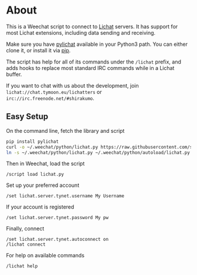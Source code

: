 # About
This is a Weechat script to connect to [Lichat](https://shirakumo.github.io/lichat) servers. It has support for most Lichat extensions, including data sending and receiving.

Make sure you have [pylichat](https://github.com/shirakumo/py-lichat) available in your Python3 path. You can either clone it, or install it via [pip](https://pypi.org/project/pylichat/).

The script has help for all of its commands under the `/lichat` prefix, and adds hooks to replace most standard IRC commands while in a Lichat buffer.

If you want to chat with us about the development, join `lichat://chat.tymoon.eu/lichatters` or `irc://irc.freenode.net/#shirakumo`.

## Easy Setup
On the command line, fetch the library and script
```bash
pip install pylichat
curl -o ~/.weechat/python/lichat.py https://raw.githubusercontent.com/shirakumo/weelichat/master/lichat.py
ln -s ~/.weechat/python/lichat.py ~/.weechat/python/autoload/lichat.py
```
Then in Weechat, load the script
```
/script load lichat.py
```
Set up your preferred account
```
/set lichat.server.tynet.username My Username
```
If your account is registered
```
/set lichat.server.tynet.password My pw
```
Finally, connect
```
/set lichat.server.tynet.autoconnect on
/lichat connect
```
For help on available commands
```
/lichat help
```
